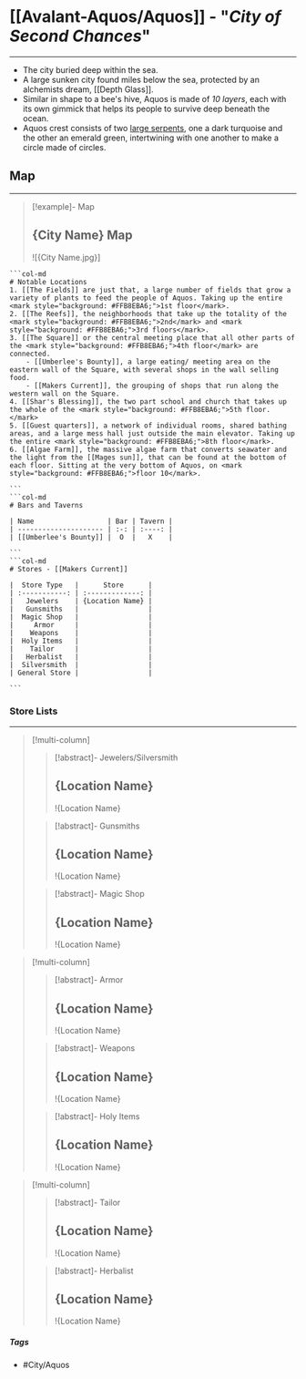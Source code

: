 # [[Avalant-Aquos/Aquos]] - "*City of Second Chances*"
---
- The city buried deep within the sea. 
- A large sunken city found miles below the sea, protected by an alchemists dream, [[Depth Glass]]. 
- Similar in shape to a bee's hive, Aquos is made of *10 layers*, each with its own gimmick that helps its people to survive deep beneath the ocean. 
- Aquos crest consists of two <u>large serpents</u>, one a dark turquoise and the other an emerald green, intertwining with one another to make a circle made of circles.


## Map 
---
>[!example]- Map 
>## {City Name} Map
>![{City Name.jpg}]

````col
```col-md
# Notable Locations
1. [[The Fields]] are just that, a large number of fields that grow a variety of plants to feed the people of Aquos. Taking up the entire <mark style="background: #FFB8EBA6;">1st floor</mark>.
2. [[The Reefs]], the neighborhoods that take up the totality of the <mark style="background: #FFB8EBA6;">2nd</mark> and <mark style="background: #FFB8EBA6;">3rd floors</mark>.
3. [[The Square]] or the central meeting place that all other parts of the <mark style="background: #FFB8EBA6;">4th floor</mark> are connected.
	- [[Umberlee's Bounty]], a large eating/ meeting area on the eastern wall of the Square, with several shops in the wall selling food.
	- [[Makers Current]], the grouping of shops that run along the western wall on the Square.
4. [[Shar's Blessing]], the two part school and church that takes up the whole of the <mark style="background: #FFB8EBA6;">5th floor.</mark>
5. [[Guest quarters]], a network of individual rooms, shared bathing areas, and a large mess hall just outside the main elevator. Taking up the entire <mark style="background: #FFB8EBA6;">8th floor</mark>. 
6. [[Algae Farm]], the massive algae farm that converts seawater and the light from the [[Mages sun]], that can be found at the bottom of each floor. Sitting at the very bottom of Aquos, on <mark style="background: #FFB8EBA6;">floor 10</mark>. 

```
```col-md
# Bars and Taverns

| Name                  | Bar | Tavern |
| --------------------- | :-: | :----: |
| [[Umberlee's Bounty]] |  O  |   X    |

```
```col-md
# Stores - [[Makers Current]]

|  Store Type   |      Store      |
| :-----------: | :-------------: |
|   Jewelers    | {Location Name} |
|   Gunsmiths   |                 |
|  Magic Shop   |                 |
|     Armor     |                 |
|    Weapons    |                 |
|  Holy Items   |                 |
|    Tailor     |                 |
|   Herbalist   |                 |
|  Silversmith  |                 |
| General Store |                 |

```
````

### Store Lists 
---
>[!multi-column]
>>[!abstract]- Jewelers/Silversmith 
>>## {Location Name}
>>!{Location Name}
>
>>[!abstract]- Gunsmiths
>>## {Location Name}
>>!{Location Name}
>
>>[!abstract]- Magic Shop 
>>## {Location Name}
>>!{Location Name}

>[!multi-column]
>>[!abstract]- Armor 
>>## {Location Name}
>>!{Location Name}
>
>>[!abstract]- Weapons 
>>## {Location Name}
>>!{Location Name}
>
>>[!abstract]- Holy Items 
>>## {Location Name}
>>!{Location Name}

>[!multi-column]
>>[!abstract]- Tailor
>>## {Location Name}
>>!{Location Name}
>
>>[!abstract]- Herbalist 
>>## {Location Name}
>>!{Location Name}

##### Tags 
- #City/Aquos

